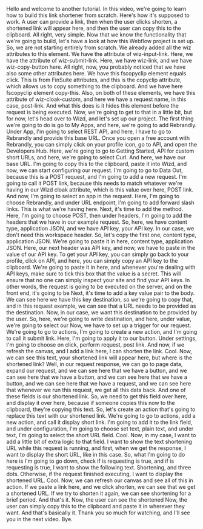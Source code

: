 Hello and welcome to another tutorial. In this video, we're going to learn how to build this link shortener from scratch. Here's how it's supposed to work. A user can provide a link, then when the user clicks shorten, a shortened link will appear here, and then the user can copy this to the clipboard. All right, very simple. Now that we know the functionality that we're going to build, let's have a look at how this Webflow project is set up. So, we are not starting entirely from scratch. We already added all the wiz attributes to this element. We have the attribute of wiz-input-link. Here, we have the attribute of wiz-submit-link. Here, we have wiz-link, and we have wiz-copy-button here. All right, now, you probably noticed that we have also some other attributes here. We have this fscopyclip element equals click. This is from FinSuite attributes, and this is the copyclip attribute, which allows us to copy something to the clipboard. And we have here fscopyclip element copy-this. Also, on both of these elements, we have this attribute of wiz-cloak-custom, and here we have a request name, in this case, post-link. And what this does is it hides this element before the request is being executed. Now, we're going to get to that in a little bit, but for now, let's head over to Wizd, and let's set up our project. The first thing we're going to do is go to My Apps, and here, we're going to add Rebrandly. Under App, I'm going to select REST API, and here, I have to go to Rebrandly and provide this base URL. Once you open a free account with Rebrandly, you can simply click on your profile icon, go to API, and open the Developers Hub. Here, we're going to go to Getting Started, API for custom short URLs, and here, we're going to select Curl. And here, we have our base URL. I'm going to copy this to the clipboard, paste it into Wizd, and now, we can start configuring our request. I'm going to go to Data Out, because this is a POST request, and I'm going to add a new request. I'm going to call it POST link, because this needs to match whatever we're having in our Wizd cloak attribute, which is this value over here, POST link. And now, I'm going to select an app in the request. Here, I'm going to choose Rebrandly, and under URL endpoint, I'm going to add forward slash links. This is what we're having here. Next, it's time to add the method. Here, I'm going to choose POST, then under headers, I'm going to add the headers that we have in our example request. So, here, we have content type, application JSON, and we have API key, your API key. In our case, we don't need this workspace header. So, let's copy the first one, content type, application JSON. We're going to paste it in here, content type, application JSON. Here, our next header was API key, and now, we have to paste in the value of our API key. To get your API key, you can simply go back to your profile, click on API, and here, you can simply copy an API key to the clipboard. We're going to paste it in here, and whenever you're dealing with API keys, make sure to tick this box that the value is a secret. This will ensure that no one can simply inspect your site and find your API keys. In other words, the request is going to be executed on the server, and on the front end, it's going to be Next, it's time to add a key value pair to the body. We can see here we have this key destination, so we're going to copy that, and in this request example, we can see that a URL needs to be provided as the destination. Now, in our case, we want this destination to be provided by the user. So, here, we're going to write destination, and here, under value, we're going to select our Now, we have to set up a trigger for our request. We're going to go to actions, I'm going to create a new action, and I'm going to call it submit link. Here, I'm going to apply it to our button. Under settings, I'm going to choose on click, perform request, post link. And now, if we refresh the canvas, and I add a link here, I can shorten the link. Cool. Now, we can see this text, your shortened link will appear here, but where is the shortened link? Well, in our request response, we can go to page data, expand our request, and we can see here that we have a button, and we can see here that we have a button, and we can see here that we have a button, and we can see here that we have a request, and we can see here that whenever we run this request, we get all this data back. And one of these fields is our shortened link. So, we need to get this field over here, and display it over here, because if someone copies this now to the clipboard, they're copying this text. So, let's create an action that's going to replace this text with our shortened link. We're going to go to actions, add a new action, and call it display short link. I'm going to add it to the link field, and under configuration, I'm going to choose set text, plain text, and under text, I'm going to select the short URL field. Cool. Now, in my case, I want to add a little bit of extra logic to that field. I want to show the text shortening URL while this request is running, and first, when we get the response, I want to display the short URL, like in this case. So, what I'm going to do here is I'm going to go down, check if is requesting is true, and if is requesting is true, I want to show the following text. Shortening, and three dots. Otherwise, if the request finished executing, I want to display the shortened URL. Cool. Now, we can refresh our canvas and see all of this in action. If we paste a link here, and we click shorten, we can see that we get a shortened URL. If we try to shorten it again, we can see shortening for a brief period. And that's it. Now, the user can see the shortened Now, the user can simply copy this to the clipboard and paste it in wherever they want. And that's basically it. Thank you so much for watching, and I'll see you in the next video. Bye.